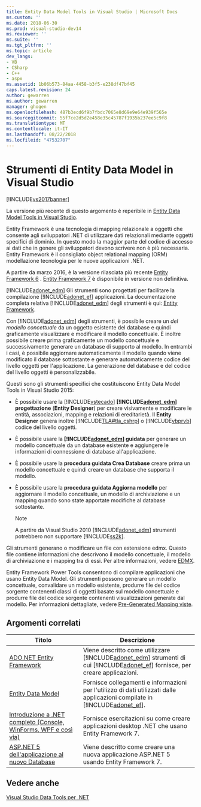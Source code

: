 ```yaml
---
title: Entity Data Model Tools in Visual Studio | Microsoft Docs
ms.custom: ''
ms.date: 2018-06-30
ms.prod: visual-studio-dev14
ms.reviewer: ''
ms.suite: ''
ms.tgt_pltfrm: ''
ms.topic: article
dev_langs:
- VB
- CSharp
- C++
- aspx
ms.assetid: 1b06b573-84aa-4458-b3f5-e238df47bf45
caps.latest.revision: 24
author: gewarren
ms.author: gewarren
manager: ghogen
ms.openlocfilehash: 487b3ecd6f9b7fbdc7065e8d69e9e64e939f565e
ms.sourcegitcommit: 55f7ce2d5d2e458e35c45787f1935b237ee5c9f8
ms.translationtype: MT
ms.contentlocale: it-IT
ms.lasthandoff: 08/22/2018
ms.locfileid: "47532707"
---
```

# <a name="entity-data-model-tools-in-visual-studio"></a>Strumenti di Entity Data Model in Visual Studio
[!INCLUDE[vs2017banner](../includes/vs2017banner.md)]

La versione più recente di questo argomento è reperibile in [Entity Data Model Tools in Visual Studio](https://docs.microsoft.com/visualstudio/data-tools/entity-data-model-tools-in-visual-studio).  
  
  
Entity Framework è una tecnologia di mapping relazionale a oggetti che consente agli sviluppatori .NET di utilizzare dati relazionali mediante oggetti specifici di dominio. In questo modo la maggior parte del codice di accesso ai dati che in genere gli sviluppatori devono scrivere non è più necessaria. Entity Framework è il consigliato object relational mapping (ORM) modellazione tecnologia per le nuove applicazioni .NET.  
  
 A partire da marzo 2016, è la versione rilasciata più recente [Entity Framework 6](https://msdn.microsoft.com/data/ef) . [Entity Framework 7](https://docs.efproject.net/en/latest/) è disponibile in versione non definitiva.  
  
 [!INCLUDE[adonet_edm](../includes/adonet-edm-md.md)] Gli strumenti sono progettati per facilitare la compilazione [!INCLUDE[adonet_ef](../includes/adonet-ef-md.md)] applicazioni. La documentazione completa relativa [!INCLUDE[adonet_edm](../includes/adonet-edm-md.md)] degli strumenti è qui: [Entity Framework](https://msdn.microsoft.com/data/jj590134).  
  
 Con [!INCLUDE[adonet_edm](../includes/adonet-edm-md.md)] degli strumenti, è possibile creare un *del modello concettuale* da un oggetto esistente del database e quindi graficamente visualizzare e modificare il modello concettuale. È inoltre possibile creare prima graficamente un modello concettuale e successivamente generare un database di supporto al modello. In entrambi i casi, è possibile aggiornare automaticamente il modello quando viene modificato il database sottostante e generare automaticamente codice del livello oggetti per l'applicazione. La generazione del database e del codice del livello oggetti è personalizzabile.  
  
 Questi sono gli strumenti specifici che costituiscono Entity Data Model Tools in Visual Studio 2015:  
  
-   È possibile usare la [!INCLUDE[vstecado](../includes/vstecado-md.md)]  **[!INCLUDE[adonet_edm](../includes/adonet-edm-md.md)] progettazione** (**Entity Designer**) per creare visivamente e modificare le entità, associazioni, mapping e relazioni di ereditarietà. Il **Entity Designer** genera inoltre [!INCLUDE[TLA#tla_cshrp](../includes/tlasharptla-cshrp-md.md)] o [!INCLUDE[vbprvb](../includes/vbprvb-md.md)] codice del livello oggetti.  
  
-   È possibile usare la  **[!INCLUDE[adonet_edm](../includes/adonet-edm-md.md)] guidata** per generare un modello concettuale da un database esistente e aggiungere le informazioni di connessione di database all'applicazione.  
  
-   È possibile usare la **procedura guidata Crea Database** creare prima un modello concettuale e quindi creare un database che supporta il modello.  
  
-   È possibile usare la **procedura guidata Aggiorna modello** per aggiornare il modello concettuale, un modello di archiviazione e un mapping quando sono state apportate modifiche al database sottostante.  
  
    > [!NOTE]
    >  A partire da Visual Studio 2010 [!INCLUDE[adonet_edm](../includes/adonet-edm-md.md)] strumenti potrebbero non supportare [!INCLUDE[ss2k](../includes/ss2k-md.md)].  
  
 Gli strumenti generano o modificare un file con estensione edmx. Questo file contiene informazioni che descrivono il modello concettuale, il modello di archiviazione e i mapping tra di essi. Per altre informazioni, vedere [EDMX](https://msdn.microsoft.com/data/jj650889.aspx).  
  
 Entity Framework Power Tools consentono di compilare applicazioni che usano Entity Data Model. Gli strumenti possono generare un modello concettuale, convalidare un modello esistente, produrre file del codice sorgente contenenti classi di oggetti basate sul modello concettuale e produrre file del codice sorgente contenenti visualizzazioni generate dal modello. Per informazioni dettagliate, vedere [Pre-Generated Mapping viste](https://msdn.microsoft.com/data/dn469601.aspx).  
  
## <a name="related-topics"></a>Argomenti correlati  
  
|Titolo|Descrizione|  
|-----------|-----------------|  
|[ADO.NET Entity Framework](http://msdn.microsoft.com/library/a437041f-6899-4ae7-96ce-aabf528d7205)|Viene descritto come utilizzare [!INCLUDE[adonet_edm](../includes/adonet-edm-md.md)] strumenti di cui [!INCLUDE[adonet_ef](../includes/adonet-ef-md.md)] fornisce, per creare applicazioni.|  
|[Entity Data Model](http://msdn.microsoft.com/library/2dda3d5b-4582-4ba0-a91d-fcd7a1498137)|Fornisce collegamenti e informazioni per l'utilizzo di dati utilizzati dalle applicazioni compilate in [!INCLUDE[adonet_ef](../includes/adonet-ef-md.md)].|  
|[Introduzione a .NET completo (Console, WinForms, WPF e così via)](https://docs.efproject.net/en/latest/platforms/full-dotnet/getting-started.html)|Fornisce esercitazioni su come creare applicazioni desktop .NET che usano Entity Framework 7.|  
|[ASP.NET 5 dell'applicazione al nuovo Database](https://docs.efproject.net/en/latest/platforms/aspnetcore/new-db.html)|Viene descritto come creare una nuova applicazione ASP.NET 5 usando Entity Framework 7.|  
  
## <a name="see-also"></a>Vedere anche  
 [Visual Studio Data Tools per .NET](../data-tools/visual-studio-data-tools-for-dotnet.md)


